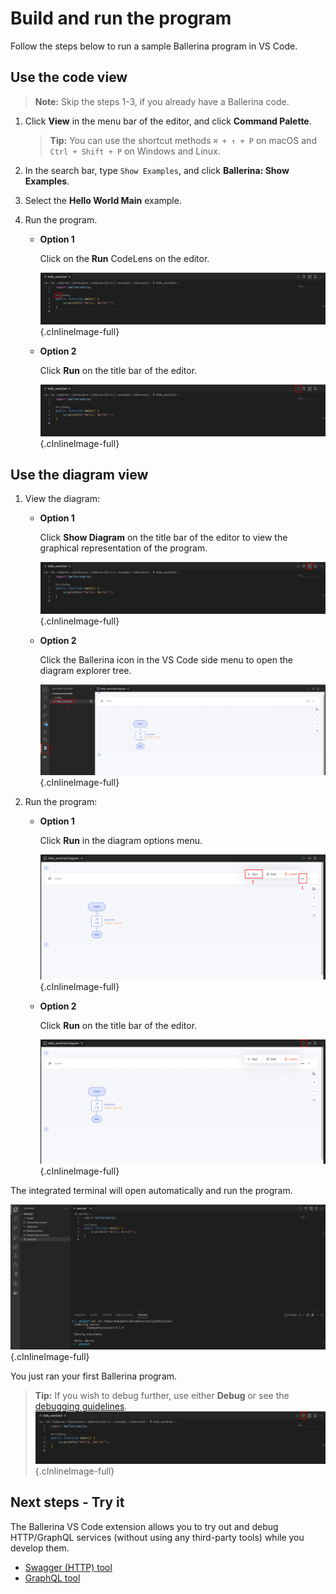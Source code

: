# Build and run the program

Follow the steps below to run a sample Ballerina program in VS Code. 

## Use the code view

>**Note:** Skip the steps 1-3, if you already have a Ballerina code.
  
1. Click **View** in the menu bar of the editor, and click **Command Palette**.

    >**Tip:** You can use the shortcut methods `⌘ + ↑ + P` on macOS and `Ctrl + Shift + P` on Windows and Linux.

2. In the search bar, type `Show Examples`, and click **Ballerina: Show Examples**.

3. Select the **Hello World Main** example.

4. Run the program.

    - **Option 1**
      
        Click on the **Run** CodeLens on the editor. 
      
        ![Run codeLense](../img/build-and-try/build-and-run/run-code-lense.png){.cInlineImage-full}

    - **Option 2**
    
        Click **Run** on the title bar of the editor.
      
        ![Run button](../img/build-and-try/build-and-run/run-button.png){.cInlineImage-full}

## Use the diagram view
  
1. View the diagram:

    - **Option 1**

        Click **Show Diagram** on the title bar of the editor to view the graphical representation of the program.
        
        ![Show diagram](../img/build-and-try/build-and-run/show-diagram-button.png){.cInlineImage-full}

    - **Option 2**

        Click the Ballerina icon in the VS Code side menu to open the diagram explorer tree.
        
        ![Diagram explorer](../img/build-and-try/build-and-run/diagram-explorer.png){.cInlineImage-full}

2. Run the program:

    - **Option 1**

        Click **Run** in the diagram options menu.

        ![Run diagram button](../img/build-and-try/build-and-run/run-diagram-button.png){.cInlineImage-full}

    - **Option 2**
    
        Click **Run** on the title bar of the editor.

        ![Header button](../img/build-and-try/build-and-run/run-diagram-header-button.png){.cInlineImage-full}

The integrated terminal will open automatically and run the program.

![Run output](../img/build-and-try/build-and-run/run-output.png){.cInlineImage-full}

You just ran your first Ballerina program.

>**Tip:** If you wish to debug further, use either **Debug** or see the [debugging guidelines](../debug-ballerina-code.md).
![Debug button](../img/build-and-try/build-and-run/debug-button.png){.cInlineImage-full}

## Next steps - Try it

The Ballerina VS Code extension allows you to try out and debug HTTP/GraphQL services (without using any third-party tools) while you develop them. 

* [Swagger (HTTP) tool](tryit-tools/try-http-services-in-swagger-view.md)
* [GraphQL tool](tryit-tools/try-graphql-services.md)
